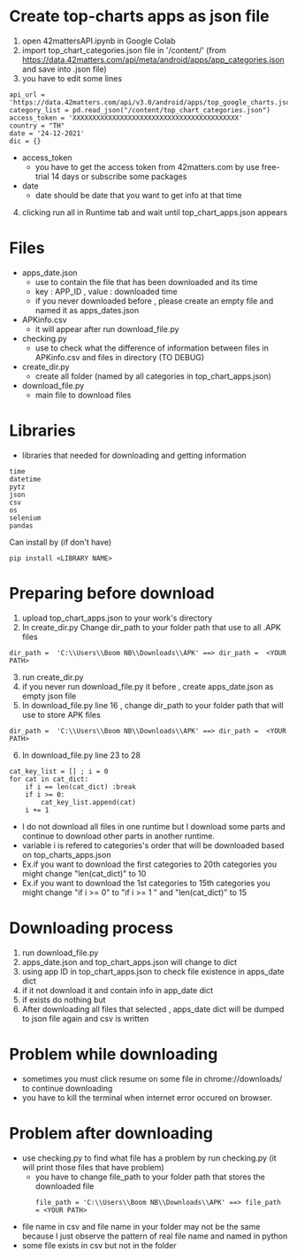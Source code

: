 # Create top-charts apps as json file 
1. open 42mattersAPI.ipynb in Google Colab 
2. import top_chart_categories.json file in '/content/' (from https://data.42matters.com/api/meta/android/apps/app_categories.json and save into .json file)
3. you have to edit some lines 
```
api_url = 'https://data.42matters.com/api/v3.0/android/apps/top_google_charts.json'
category_list = pd.read_json("/content/top_chart_categories.json")
access_token = 'XXXXXXXXXXXXXXXXXXXXXXXXXXXXXXXXXXXXXXXXXX'
country = "TH"
date = '24-12-2021'
dic = {}
```
- access_token 
  - you have to get the access token from 42matters.com by use free-trial 14 days or subscribe some packages 
- date 
  - date should be date that you want to get info at that time
4. clicking run all in Runtime tab and wait until top_chart_apps.json appears
# Files 
- apps_date.json 
  - use to contain the file that has been downloaded and its time  
  - key : APP_ID , value : downloaded time
  - if you never downloaded before , please create an empty file and named it as apps_dates.json 
- APKinfo.csv 
  - it will appear after run download_file.py  
- checking.py 
  - use to check what the difference of information between files in APKinfo.csv and files in directory (TO DEBUG) 
- create_dir.py 
  - create all folder (named by all categories in top_chart_apps.json) 
- download_file.py 
  - main file to download files 
# Libraries
- libraries that needed for downloading and getting information 
```
time
datetime
pytz
json
csv 
os
selenium 
pandas
```
Can install by (if don't have) 
```
pip install <LIBRARY NAME> 
```
# Preparing before download
1. upload top_chart_apps.json to your work's directory 
2. In create_dir.py 
Change dir_path to your folder path that use to all .APK files 
```
dir_path =  'C:\\Users\\Boom NB\\Downloads\\APK' ==> dir_path =  <YOUR PATH>
```
3. run create_dir.py 
4. if you never run download_file.py it before , create apps_date.json as empty json file
5. In download_file.py line 16 , change dir_path to your folder path that will use to store APK files
```
dir_path =  'C:\\Users\\Boom NB\\Downloads\\APK' ==> dir_path =  <YOUR PATH>
```
6. In download_file.py line 23 to 28
```
cat_key_list = [] ; i = 0 
for cat in cat_dict:
    if i == len(cat_dict) :break
    if i >= 0:
        cat_key_list.append(cat)
    i += 1
```
   - I do not download all files in one runtime but I download some parts and continue to download other parts in another runtime.
   - variable i is refered to categories's order that will be downloaded based on top_charts_apps.json  
   - Ex.if you want to download the first categories to 20th categories you might change "len(cat_dict)" to 10
   - Ex.if you want to download the 1st categories to 15th categories you might change "if i >= 0" to "if i >= 1 " and "len(cat_dict)" to 15
# Downloading process
1. run download_file.py
2. apps_date.json and top_chart_apps.json will change to dict
3. using app ID in top_chart_apps.json to check file existence in apps_date dict
4. if it not download it and contain info in app_date dict 
5. if exists do nothing but 
6. After downloading all files that selected , apps_date dict will be dumped to json file again and csv is written 
# Problem while downloading 
- sometimes you must click resume on some file in chrome://downloads/ to continue downloading 
- you have to kill the terminal when internet error occured on browser. 
# Problem after downloading 
- use checking.py to find what file has a problem by run checking.py (it will print those files that have problem)
  -  you have to change file_path to your folder path that stores the downloaded file
     ```
     file_path = 'C:\\Users\\Boom NB\\Downloads\\APK' ==> file_path = <YOUR PATH>
     ```
- file name in csv and file name in your folder may not be the same because I just observe the pattern of real file name and named in python
- some file exists in csv but not in the folder